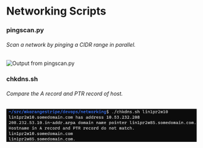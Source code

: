 # Networking Scripts

### pingscan.py
###### Scan a network by pinging a CIDR range in parallel.
![Output from pingscan.py](sample-output/ping_scan.png)

### chkdns.sh
###### Compare the A record and PTR record of host.
![Output from chkdns.sh](sample-output/chkdns.png)

